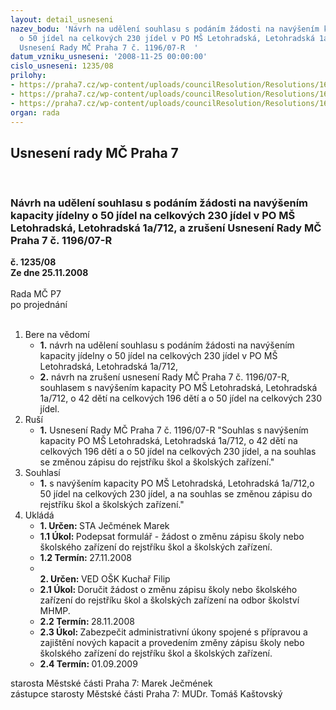 ```yaml
---
layout: detail_usneseni
nazev_bodu: 'Návrh na udělení souhlasu s podáním žádosti na navýšením kapacity jídelny
  o 50 jídel na celkových 230 jídel v PO MŠ Letohradská, Letohradská 1a/712, a zrušení
  Usnesení Rady MČ Praha 7 č. 1196/07-R  '
datum_vzniku_usneseni: '2008-11-25 00:00:00'
cislo_usneseni: 1235/08
prilohy:
- https://praha7.cz/wp-content/uploads/councilResolution/Resolutions/16538/45-%c5%be%c3%a1dost.pdf
- https://praha7.cz/wp-content/uploads/councilResolution/Resolutions/16538/45-usnesenirmc_1196.07.r.doc
- https://praha7.cz/wp-content/uploads/councilResolution/Resolutions/16538/45-rozhodnut%c3%ad_mhmp_o_nicot%c4%9b.pdf
organ: rada
---
```

<div id="ucUsn_pList" class="usn">
	<span><h2>Usnesení rady MČ Praha 7 </h2>
<br></span><div class="standBody">
<span><h3>Návrh na udělení souhlasu s podáním žádosti na navýšením kapacity jídelny o 50 jídel na celkových 230 jídel v PO MŠ Letohradská, Letohradská 1a/712, a zrušení Usnesení Rady MČ Praha 7 č. 1196/07-R  </h3></span><div class="center">
		<strong>č. 1235/08</strong><br>
	</div>
<div class="center">
		<strong>Ze dne 25.11.2008</strong><br><br>
	</div>Rada MČ P7<br> po projednání<br><br><ol>
<li>Bere na vědomí<ul>
<li>
<strong>1.</strong> návrh na udělení souhlasu s podáním žádosti na navýšením kapacity jídelny o 50 jídel na celkových 230 jídel v PO MŠ Letohradská, Letohradská 1a/712, </li>
<li>
<strong>2.</strong> návrh na zrušení usnesení Rady MČ Praha 7 č. 1196/07-R, souhlasem s navýšením kapacity PO MŠ Letohradská, Letohradská 1a/712, o 42 dětí na celkových 196 dětí a o 50 jídel na celkových 230 jídel.  </li>
</ul>
</li>
<li>Ruší<ul><li>
<strong>1.</strong> Usnesení Rady MČ Praha 7 č. 1196/07-R "Souhlas s navýšením kapacity PO MŠ Letohradská, Letohradská 1a/712, o 42 dětí na celkových 196 dětí a o 50 jídel na celkových 230 jídel, a na souhlas se změnou zápisu do rejstříku škol a školských zařízení."</li></ul>
</li>
<li>Souhlasí<ul><li>
<strong>1.</strong> s navýšením kapacity PO MŠ Letohradská, Letohradská 1a/712,o 50 jídel na celkových 230 jídel, a na souhlas se změnou zápisu do rejstříku škol a školských zařízení."</li></ul>
</li>
<li>Ukládá<ul>
<li>
<strong>1. Určen: </strong>STA Ječmének Marek</li>
<li>
<strong>1.1 Úkol: </strong>Podepsat formulář - žádost o změnu zápisu školy nebo školského zařízení do rejstříku škol a školských zařízení.</li>
<li>
<strong>1.2 Termín: </strong>27.11.2008</li>
<li>
<strong><br>2. Určen: </strong>VED OŠK Kuchař Filip</li>
<li>
<strong>2.1 Úkol: </strong>Doručit žádost o změnu zápisu školy nebo školského zařízení do rejstříku škol a školských zařízení na odbor školství MHMP.</li>
<li>
<strong>2.2 Termín: </strong>28.11.2008</li>
<li>
<strong>2.3 Úkol: </strong>Zabezpečit administrativní úkony spojené s přípravou a zajištění nových kapacit a provedením změny zápisu školy nebo školského zařízení do rejstříku škol a školských zařízení.</li>
<li>
<strong>2.4 Termín: </strong>01.09.2009</li>
</ul>
</li>
</ol>starosta Městské části Praha 7: Marek Ječmének<br>zástupce starosty Městské části Praha 7: MUDr. Tomáš Kaštovský 
</div>
</div>